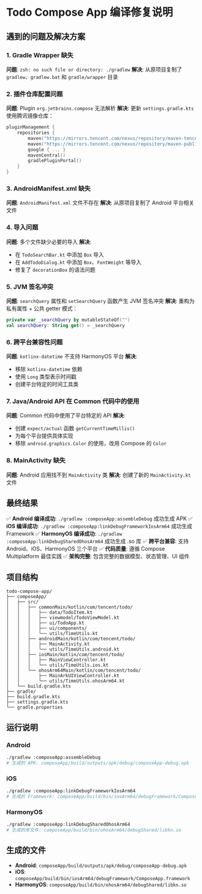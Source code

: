 # Todo Compose App 编译修复说明

## 遇到的问题及解决方案

### 1. Gradle Wrapper 缺失
**问题**: `zsh: no such file or directory: ./gradlew`
**解决**: 从原项目复制了 `gradlew`、`gradlew.bat` 和 `gradle/wrapper` 目录

### 2. 插件仓库配置问题
**问题**: Plugin `org.jetbrains.compose` 无法解析
**解决**: 更新 `settings.gradle.kts` 使用腾讯镜像仓库：
```kotlin
pluginManagement {
    repositories {
        maven("https://mirrors.tencent.com/nexus/repository/maven-tencent")
        maven("https://mirrors.tencent.com/nexus/repository/maven-public")
        google { ... }
        mavenCentral()
        gradlePluginPortal()
    }
}
```

### 3. AndroidManifest.xml 缺失
**问题**: `AndroidManifest.xml` 文件不存在
**解决**: 从原项目复制了 Android 平台相关文件

### 4. 导入问题
**问题**: 多个文件缺少必要的导入
**解决**: 
- 在 `TodoSearchBar.kt` 中添加 `Box` 导入
- 在 `AddTodoDialog.kt` 中添加 `Box`、`FontWeight` 等导入
- 修复了 `decorationBox` 的语法问题

### 5. JVM 签名冲突
**问题**: `searchQuery` 属性和 `setSearchQuery` 函数产生 JVM 签名冲突
**解决**: 重构为私有属性 + 公共 getter 模式：
```kotlin
private var _searchQuery by mutableStateOf("")
val searchQuery: String get() = _searchQuery
```

### 6. 跨平台兼容性问题
**问题**: `kotlinx-datetime` 不支持 HarmonyOS 平台
**解决**: 
- 移除 `kotlinx-datetime` 依赖
- 使用 `Long` 类型表示时间戳
- 创建平台特定的时间工具类

### 7. Java/Android API 在 Common 代码中的使用
**问题**: Common 代码中使用了平台特定的 API
**解决**: 
- 创建 `expect/actual` 函数 `getCurrentTimeMillis()`
- 为每个平台提供具体实现
- 移除 `android.graphics.Color` 的使用，改用 Compose 的 `Color`

### 8. MainActivity 缺失
**问题**: Android 应用找不到 `MainActivity` 类
**解决**: 创建了新的 `MainActivity.kt` 文件

## 最终结果

✅ **Android 编译成功**: `./gradlew :composeApp:assembleDebug` 成功生成 APK
✅ **iOS 编译成功**: `./gradlew :composeApp:linkDebugFrameworkIosArm64` 成功生成 Framework
✅ **HarmonyOS 编译成功**: `./gradlew :composeApp:linkDebugSharedOhosArm64` 成功生成 .so 库
✅ **跨平台兼容**: 支持 Android、iOS、HarmonyOS 三个平台
✅ **代码质量**: 遵循 Compose Multiplatform 最佳实践
✅ **架构完整**: 包含完整的数据模型、状态管理、UI 组件

## 项目结构

```
todo-compose-app/
├── composeApp/
│   ├── src/
│   │   ├── commonMain/kotlin/com/tencent/todo/
│   │   │   ├── data/TodoItem.kt
│   │   │   ├── viewmodel/TodoViewModel.kt
│   │   │   ├── ui/TodoApp.kt
│   │   │   ├── ui/components/
│   │   │   └── utils/TimeUtils.kt
│   │   ├── androidMain/kotlin/com/tencent/todo/
│   │   │   ├── MainActivity.kt
│   │   │   └── utils/TimeUtils.android.kt
│   │   ├── iosMain/kotlin/com/tencent/todo/
│   │   │   ├── MainViewController.kt
│   │   │   └── utils/TimeUtils.ios.kt
│   │   └── ohosArm64Main/kotlin/com/tencent/todo/
│   │       ├── MainArkUIViewController.kt
│   │       └── utils/TimeUtils.ohosArm64.kt
│   └── build.gradle.kts
├── gradle/
├── build.gradle.kts
├── settings.gradle.kts
└── gradle.properties
```

## 运行说明

### Android
```bash
./gradlew :composeApp:assembleDebug
# 生成的 APK: composeApp/build/outputs/apk/debug/composeApp-debug.apk
```

### iOS
```bash
./gradlew :composeApp:linkDebugFrameworkIosArm64
# 生成的 Framework: composeApp/build/bin/iosArm64/debugFramework/ComposeApp.framework
```

### HarmonyOS
```bash
./gradlew :composeApp:linkDebugSharedOhosArm64
# 生成的库文件: composeApp/build/bin/ohosArm64/debugShared/libkn.so
```

## 生成的文件

- **Android**: `composeApp/build/outputs/apk/debug/composeApp-debug.apk`
- **iOS**: `composeApp/build/bin/iosArm64/debugFramework/ComposeApp.framework`
- **HarmonyOS**: `composeApp/build/bin/ohosArm64/debugShared/libkn.so` 